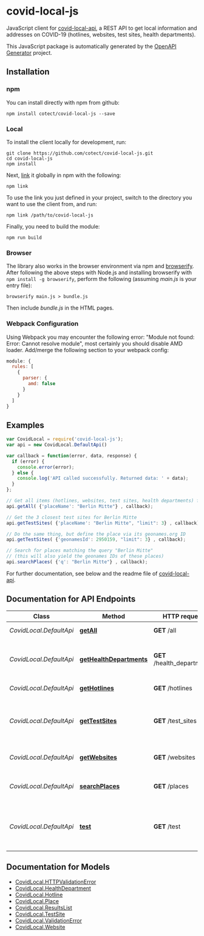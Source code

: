 # covid-local-js

JavaScript client for [covid-local-api](https://github.com/cotect/covid-local-api), a REST 
API to get local information and addresses on COVID-19 (hotlines, websites, test sites, 
health departments).

This JavaScript package is automatically generated by the 
[OpenAPI Generator](https://openapi-generator.tech) project.

## Installation

### npm

You can install directly with npm from github:

```shell
npm install cotect/covid-local-js --save
```

### Local

To install the client locally for development, run:

```shell
git clone https://github.com/cotect/covid-local-js.git
cd covid-local-js
npm install
```

Next, [link](https://docs.npmjs.com/cli/link) it globally in npm with the following:

```shell
npm link
```

To use the link you just defined in your project, switch to the directory you want to use the client from, and run:

```shell
npm link /path/to/covid-local-js
```

Finally, you need to build the module:

```shell
npm run build
```

### Browser

The library also works in the browser environment via npm and [browserify](http://browserify.org/). After following
the above steps with Node.js and installing browserify with `npm install -g browserify`,
perform the following (assuming *main.js* is your entry file):

```shell
browserify main.js > bundle.js
```

Then include *bundle.js* in the HTML pages.


### Webpack Configuration

Using Webpack you may encounter the following error: "Module not found: Error:
Cannot resolve module", most certainly you should disable AMD loader. Add/merge
the following section to your webpack config:

```javascript
module: {
  rules: [
    {
      parser: {
        amd: false
      }
    }
  ]
}
```

## Examples

```javascript
var CovidLocal = require('covid-local-js');
var api = new CovidLocal.DefaultApi()

var callback = function(error, data, response) {
  if (error) {
    console.error(error);
  } else {
    console.log('API called successfully. Returned data: ' + data);
  }
};

// Get all items (hotlines, websites, test sites, health departments) for Berlin Mitte
api.getAll( {'placeName': "Berlin Mitte"} , callback);

// Get the 3 closest test sites for Berlin Mitte
api.getTestSites( {'placeName': "Berlin Mitte", "limit": 3} , callback);

// Do the same thing, but define the place via its geonames.org ID
api.getTestSites( {'geonamesId': 2950159, "limit": 3} , callback);

// Search for places matching the query "Berlin Mitte"
// (this will also yield the geonames IDs of these places)
api.searchPlaces( {'q': "Berlin Mitte"} , callback);
```

For further documentation, see below and the readme file of [covid-local-api](https://github.com/cotect/covid-local-api). 


## Documentation for API Endpoints


| Class                   | Method                                                              | HTTP request                | Description                                                     |
| ----------------------- | ------------------------------------------------------------------- | --------------------------- | --------------------------------------------------------------- |
| *CovidLocal.DefaultApi* | [**getAll**](docs/DefaultApi.md#getAll)                             | **GET** /all                | Get all items for a place                                       |
| *CovidLocal.DefaultApi* | [**getHealthDepartments**](docs/DefaultApi.md#getHealthDepartments) | **GET** /health_departments | Get responsible health departments for a place                  |
| *CovidLocal.DefaultApi* | [**getHotlines**](docs/DefaultApi.md#getHotlines)                   | **GET** /hotlines           | Get hotlines for a place                                        |
| *CovidLocal.DefaultApi* | [**getTestSites**](docs/DefaultApi.md#getTestSites)                 | **GET** /test_sites         | Get nearby test sites for a place (sorted by distance to place) |
| *CovidLocal.DefaultApi* | [**getWebsites**](docs/DefaultApi.md#getWebsites)                   | **GET** /websites           | Get websites for a place                                        |
| *CovidLocal.DefaultApi* | [**searchPlaces**](docs/DefaultApi.md#searchPlaces)                 | **GET** /places             | Search for places via free-form query                           |
| *CovidLocal.DefaultApi* | [**test**](docs/DefaultApi.md#test)                                 | **GET** /test               | Shows all entries for Berlin Mitte (redirects to /all endpoint) |


## Documentation for Models

 - [CovidLocal.HTTPValidationError](docs/HTTPValidationError.md)
 - [CovidLocal.HealthDepartment](docs/HealthDepartment.md)
 - [CovidLocal.Hotline](docs/Hotline.md)
 - [CovidLocal.Place](docs/Place.md)
 - [CovidLocal.ResultsList](docs/ResultsList.md)
 - [CovidLocal.TestSite](docs/TestSite.md)
 - [CovidLocal.ValidationError](docs/ValidationError.md)
 - [CovidLocal.Website](docs/Website.md)
